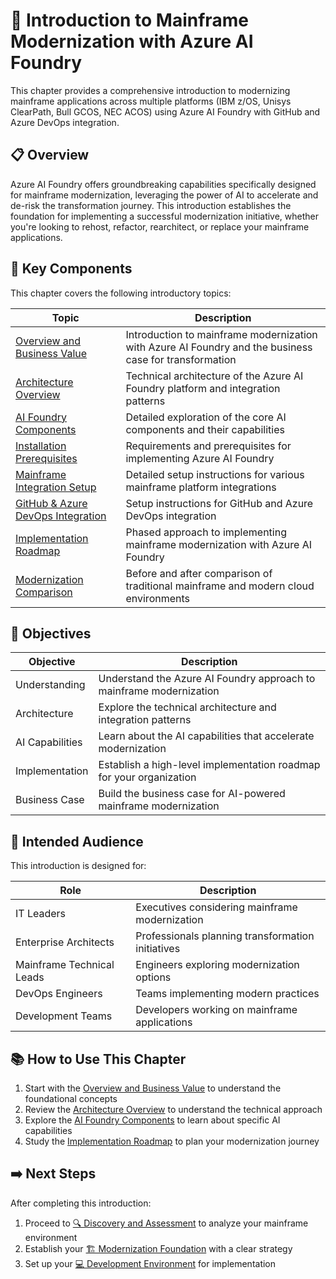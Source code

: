 # 🌟 Introduction to Mainframe Modernization with Azure AI Foundry

This chapter provides a comprehensive introduction to modernizing mainframe applications across multiple platforms (IBM z/OS, Unisys ClearPath, Bull GCOS, NEC ACOS) using Azure AI Foundry with GitHub and Azure DevOps integration.

## 📋 Overview

Azure AI Foundry offers groundbreaking capabilities specifically designed for mainframe modernization, leveraging the power of AI to accelerate and de-risk the transformation journey. This introduction establishes the foundation for implementing a successful modernization initiative, whether you're looking to rehost, refactor, rearchitect, or replace your mainframe applications.

## 🧩 Key Components

This chapter covers the following introductory topics:

| Topic | Description |
|-------|-------------|
| [Overview and Business Value](01-overview.md) | Introduction to mainframe modernization with Azure AI Foundry and the business case for transformation |
| [Architecture Overview](02-architecture.md) | Technical architecture of the Azure AI Foundry platform and integration patterns |
| [AI Foundry Components](03-ai-foundry-components.md) | Detailed exploration of the core AI components and their capabilities |
| [Installation Prerequisites](03-prerequisites.md) | Requirements and prerequisites for implementing Azure AI Foundry |
| [Mainframe Integration Setup](04-platform-integration.md) | Detailed setup instructions for various mainframe platform integrations |
| [GitHub & Azure DevOps Integration](05-devops-integration.md) | Setup instructions for GitHub and Azure DevOps integration |
| [Implementation Roadmap](04-implementation-roadmap.md) | Phased approach to implementing mainframe modernization with Azure AI Foundry |
| [Modernization Comparison](modernization-comparison.md) | Before and after comparison of traditional mainframe and modern cloud environments |

## 🎯 Objectives

| Objective | Description |
|-----------|-------------|
| Understanding | Understand the Azure AI Foundry approach to mainframe modernization |
| Architecture | Explore the technical architecture and integration patterns |
| AI Capabilities | Learn about the AI capabilities that accelerate modernization |
| Implementation | Establish a high-level implementation roadmap for your organization |
| Business Case | Build the business case for AI-powered mainframe modernization |

## 👥 Intended Audience

This introduction is designed for:

| Role | Description |
|------|-------------|
| IT Leaders | Executives considering mainframe modernization |
| Enterprise Architects | Professionals planning transformation initiatives |
| Mainframe Technical Leads | Engineers exploring modernization options |
| DevOps Engineers | Teams implementing modern practices |
| Development Teams | Developers working on mainframe applications |

## 📚 How to Use This Chapter

1. Start with the [Overview and Business Value](01-overview.md) to understand the foundational concepts
2. Review the [Architecture Overview](02-architecture.md) to understand the technical approach
3. Explore the [AI Foundry Components](03-ai-foundry-components.md) to learn about specific AI capabilities
4. Study the [Implementation Roadmap](04-implementation-roadmap.md) to plan your modernization journey

## ➡️ Next Steps

After completing this introduction:

1. Proceed to [🔍 Discovery and Assessment](../02-discovery/README.md) to analyze your mainframe environment
2. Establish your [🏗️ Modernization Foundation](../03-foundation/README.md) with a clear strategy
3. Set up your [💻 Development Environment](../04-development-environment/README.md) for implementation
